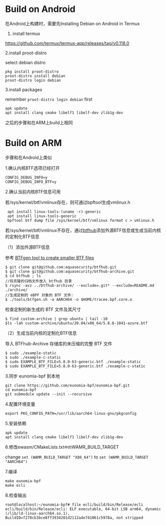 # Build on Android

在Android上构建时，需要先Installing Debian on Android in Termux 

1. install termux

https://github.com/termux/termux-app/releases/tag/v0.118.0

2.install proot-distro

select debian distro

```
pkg install proot-distro
proot-distro install debian
proot-distro login debian
```

3.install packages

remember `proot-distro login debian` first

```
apk update
apt install clang cmake libelf1 libelf-dev zlib1g-dev
```

之后的步骤和在ARM上build上相同

# Build on  ARM




 步骤和在Android上类似

1.确认内核BTF选项已经打开

```
CONFIG_DEBUG_INFO=y
CONFIG_DEBUG_INFO_BTF=y
```

2.确认当前内核BTF信息可用

若/sys/kernel/btf/vmlinux存在，则可通过bpftool生成vmlinux.h

```
 apt install linux-tools-(uname -r)-generic
 apt install linux-tools-generic
 bpftool btf dump file /sys/kernel/btf/vmlinux format c > vmlinux.h
```

若/sys/kernel/btf/vmlinux不存在，通过[btfhub](https://github.com/aquasecurity/btfhub)添加外源BTF信息或生成当前内核的定制化BTF信息

（1）添加外源BTF信息

参考 [BTFgen tool to create smaller BTF files](https://github.com/aquasecurity/btfhub/blob/main/docs/generating-tailored-btfs.md)

```
$ git clone git@github.com:aquasecurity/btfhub.git
$ git clone git@github.com:aquasecurity/btfhub-archive.git
$ cd btfhub ; ls
//将克隆的归档文件放入 btfhub 目录
$ rsync -avz ../btfhub-archive/ --exclude=.git* --exclude=README.md ./archive/
//生成定制的 eBPF 对象的 BTF 文件:
$ ./tools/btfgen.sh -a AARCH64 -o $HOME/tracee.bpf.core.o
```

检查定制的新生成的 BTF 文件及其尺寸

```
$ find custom-archive | grep ubuntu | tail -10
$ls -lah custom-archive/ubuntu/20.04/x86_64/5.8.0-1041-azure.btf
```

（2）生成当前内核的定制化BTF信息

导入 BTFhub-Archive 存储库的未压缩的完整 BTF 文件

```
$ sudo ./example-static
$ sudo ./example-c-static
$ sudo EXAMPLE_BTF_FILE=5.8.0-63-generic.btf ./example-static
$ sudo EXAMPLE_BTF_FILE=5.8.0-63-generic.btf ./example-c-static
```



3.同步 eunomia-bpf 到本地

```
git clone https://github.com/eunomia-bpf/eunomia-bpf.git
cd eunomia-bpf
git submodule update --init --recursive
```

4.配置环境变量

```
export PKG_CONFIG_PATH=/usr/lib/aarch64-linux-gnu/pkgconfig
```

5.安装依赖

```
apk update
apt install clang cmake libelf1 libelf-dev zlib1g-dev
```

6.修改ewasm/CMakeLists.txt` 中的 `WAMR_BUILD_TARGET

change `set (WAMR_BUILD_TARGET "X86_64")` to `set (WAMR_BUILD_TARGET "AARCH64")`

7.编译

```
make eunomia-bpf
make ecli
```

8.检查输出

```
root@localhost:~/eunomia-bpf# file ecli/build/bin/Release/ecli
ecli/build/bin/Release/ecli: ELF executable, 64-bit LSB arm64, dynamic (/lib/ld-linux-aarch64.so.1), BuildID=f278cb3bce8ff3934201d2112a4e741061c5978a, not stripped
```

